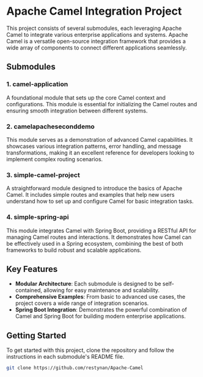 # Apache Camel Integration Project

This project consists of several submodules, each leveraging Apache Camel to integrate various enterprise applications and systems. Apache Camel is a versatile open-source integration framework that provides a wide array of components to connect different applications seamlessly.

## Submodules

### 1. camel-application
A foundational module that sets up the core Camel context and configurations. This module is essential for initializing the Camel routes and ensuring smooth integration between different systems.

### 2. camelapacheseconddemo
This module serves as a demonstration of advanced Camel capabilities. It showcases various integration patterns, error handling, and message transformations, making it an excellent reference for developers looking to implement complex routing scenarios.

### 3. simple-camel-project
A straightforward module designed to introduce the basics of Apache Camel. It includes simple routes and examples that help new users understand how to set up and configure Camel for basic integration tasks.

### 4. simple-spring-api
This module integrates Camel with Spring Boot, providing a RESTful API for managing Camel routes and interactions. It demonstrates how Camel can be effectively used in a Spring ecosystem, combining the best of both frameworks to build robust and scalable applications.

## Key Features

- **Modular Architecture**: Each submodule is designed to be self-contained, allowing for easy maintenance and scalability.
- **Comprehensive Examples**: From basic to advanced use cases, the project covers a wide range of integration scenarios.
- **Spring Boot Integration**: Demonstrates the powerful combination of Camel and Spring Boot for building modern enterprise applications.

## Getting Started

To get started with this project, clone the repository and follow the instructions in each submodule's README file.

```bash
git clone https://github.com/restynan/Apache-Camel
